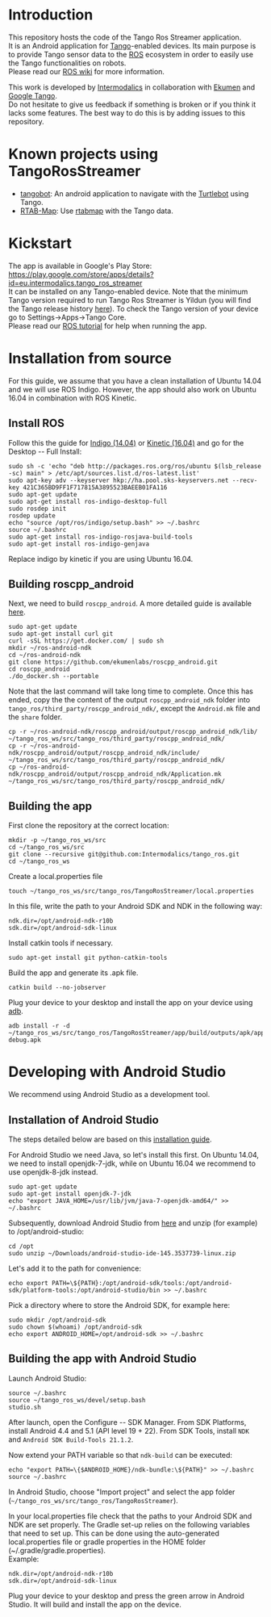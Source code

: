 # Introduction
This repository hosts the code of the Tango Ros Streamer application.  
It is an Android application for [Tango](https://get.google.com/tango/)-enabled devices.
Its main purpose is to provide Tango sensor data to the [ROS](http://wiki.ros.org/) ecosystem in order to easily use the Tango functionalities on robots.  
Please read our [ROS wiki](http://wiki.ros.org/tango_ros_streamer) for more information.

This work is developed by [Intermodalics](http://www.intermodalics.eu/) in collaboration with [Ekumen](http://www.ekumenlabs.com/) and [Google Tango](https://get.google.com/tango/).  
Do not hesitate to give us feedback if something is broken or if you think it lacks some features. The best way to do this is by adding issues to this repository.

# Known projects using TangoRosStreamer
* [tangobot](http://github.com/ekumenlabs/tangobot/): An android application to navigate with the [Turtlebot](http://www.turtlebot.com/) using Tango.
* [RTAB-Map](http://wiki.ros.org/rtabmap_ros/Tutorials/Tango%20ROS%20Streamer): Use [rtabmap](http://wiki.ros.org/rtabmap_ros) with the Tango data.

# Kickstart
The app is available in Google's Play Store: https://play.google.com/store/apps/details?id=eu.intermodalics.tango_ros_streamer  
It can be installed on any Tango-enabled device. Note that the minimum Tango version required to run Tango Ros Streamer is Yildun (you will find the Tango release history [here](https://developers.google.com/tango/release-notes)). To check the Tango version of your device go to Settings->Apps->Tango Core.  
Please read our [ROS tutorial](http://wiki.ros.org/tango_ros_streamer/Visualisation) for help when running the app.

# Installation from source
For this guide, we assume that you have a clean installation of Ubuntu 14.04 and we will use ROS Indigo. However, the app should also work on Ubuntu 16.04 in combination with ROS Kinetic.

## Install ROS
Follow this the guide for [Indigo (14.04)](http://wiki.ros.org/indigo/Installation/Ubuntu) or [Kinetic (16.04)](http://wiki.ros.org/kinetic/Installation/Ubuntu) and go for the Desktop -- Full Install:

```
sudo sh -c 'echo "deb http://packages.ros.org/ros/ubuntu $(lsb_release -sc) main" > /etc/apt/sources.list.d/ros-latest.list'
sudo apt-key adv --keyserver hkp://ha.pool.sks-keyservers.net --recv-key 421C365BD9FF1F717815A3895523BAEEB01FA116
sudo apt-get update
sudo apt-get install ros-indigo-desktop-full
sudo rosdep init
rosdep update
echo "source /opt/ros/indigo/setup.bash" >> ~/.bashrc
source ~/.bashrc
sudo apt-get install ros-indigo-rosjava-build-tools
sudo apt-get install ros-indigo-genjava
```
Replace indigo by kinetic if you are using Ubuntu 16.04.

## Building roscpp_android
Next, we need to build ```roscpp_android```. A more detailed guide is available [here](http://wiki.ros.org/android_ndk/Tutorials/BuildingNativeROSPackages).

```
sudo apt-get update
sudo apt-get install curl git
curl -sSL https://get.docker.com/ | sudo sh
mkdir ~/ros-android-ndk
cd ~/ros-android-ndk
git clone https://github.com/ekumenlabs/roscpp_android.git
cd roscpp_android
./do_docker.sh --portable
```

Note that the last command will take long time to complete. Once this has ended, copy the the content of the output ```roscpp_android_ndk``` folder into ```tango_ros/third_party/roscpp_android_ndk/```, except the ```Android.mk``` file and the ```share``` folder.

```
cp -r ~/ros-android-ndk/roscpp_android/output/roscpp_android_ndk/lib/ ~/tango_ros_ws/src/tango_ros/third_party/roscpp_android_ndk/
cp -r ~/ros-android-ndk/roscpp_android/output/roscpp_android_ndk/include/ ~/tango_ros_ws/src/tango_ros/third_party/roscpp_android_ndk/
cp ~/ros-android-ndk/roscpp_android/output/roscpp_android_ndk/Application.mk ~/tango_ros_ws/src/tango_ros/third_party/roscpp_android_ndk/
```

## Building the app
First clone the repository at the correct location:
```
mkdir -p ~/tango_ros_ws/src
cd ~/tango_ros_ws/src
git clone --recursive git@github.com:Intermodalics/tango_ros.git
cd ~/tango_ros_ws
``` 

Create a local.properties file
```
touch ~/tango_ros_ws/src/tango_ros/TangoRosStreamer/local.properties
```
In this file, write the path to your Android SDK and NDK in the following way:
```
ndk.dir=/opt/android-ndk-r10b
sdk.dir=/opt/android-sdk-linux
```

Install catkin tools if necessary.
```
sudo apt-get install git python-catkin-tools
```

Build the app and generate its .apk file.
```
catkin build --no-jobserver
``` 

Plug your device to your desktop and install the app on your device using [adb](http://developer.android.com/studio/command-line/adb.html).
```
adb install -r -d ~/tango_ros_ws/src/tango_ros/TangoRosStreamer/app/build/outputs/apk/app-debug.apk
```

# Developing with Android Studio

We recommend using Android Studio as a development tool. 

## Installation of Android Studio
The steps detailed below are based on this [installation guide](http://wiki.ros.org/android/kinetic/Android%20Studio/Download).

For Android Studio we need Java, so let's install this first. On Ubuntu 14.04, we need to install openjdk-7-jdk, while on Ubuntu 16.04 we recommend to use openjdk-8-jdk instead.
```
sudo apt-get update
sudo apt-get install openjdk-7-jdk
echo "export JAVA_HOME=/usr/lib/jvm/java-7-openjdk-amd64/" >> ~/.bashrc
```

Subsequently, download Android Studio from [here](https://developer.android.com/studio/index.html) and unzip (for example) to /opt/android-studio:

```
cd /opt
sudo unzip ~/Downloads/android-studio-ide-145.3537739-linux.zip
```

Let's add it to the path for convenience:
```
echo export PATH=\${PATH}:/opt/android-sdk/tools:/opt/android-sdk/platform-tools:/opt/android-studio/bin >> ~/.bashrc
```

Pick a directory where to store the Android SDK, for example here:
```
sudo mkdir /opt/android-sdk
sudo chown $(whoami) /opt/android-sdk
echo export ANDROID_HOME=/opt/android-sdk >> ~/.bashrc
```

## Building the app with Android Studio

Launch Android Studio:
```
source ~/.bashrc
source ~/tango_ros_ws/devel/setup.bash
studio.sh
```

After launch, open the Configure -- SDK Manager. From SDK Platforms, install Android 4.4 and 5.1 (API level 19 + 22). From SDK Tools, install `NDK` and `Android SDK Build-Tools 21.1.2`. 

Now extend your PATH variable so that ```ndk-build``` can be executed:
```
echo "export PATH=\{$ANDROID_HOME}/ndk-bundle:\${PATH}" >> ~/.bashrc
source ~/.bashrc
```

In Android Studio, choose "Import project" and select the app folder (```~/tango_ros_ws/src/tango_ros/TangoRosStreamer```). 

In your local.properties file check that the paths to your Android SDK and NDK are set properly. The Gradle set-up relies on the following variables that need to set up. This can be done using the auto-generated local.properties file or gradle properties in the HOME folder (~/.gradle/gradle.properties).  
Example:
```
ndk.dir=/opt/android-ndk-r10b
sdk.dir=/opt/android-sdk-linux
```

Plug your device to your desktop and press the green arrow in Android Studio. It will build and install the app on the device.

